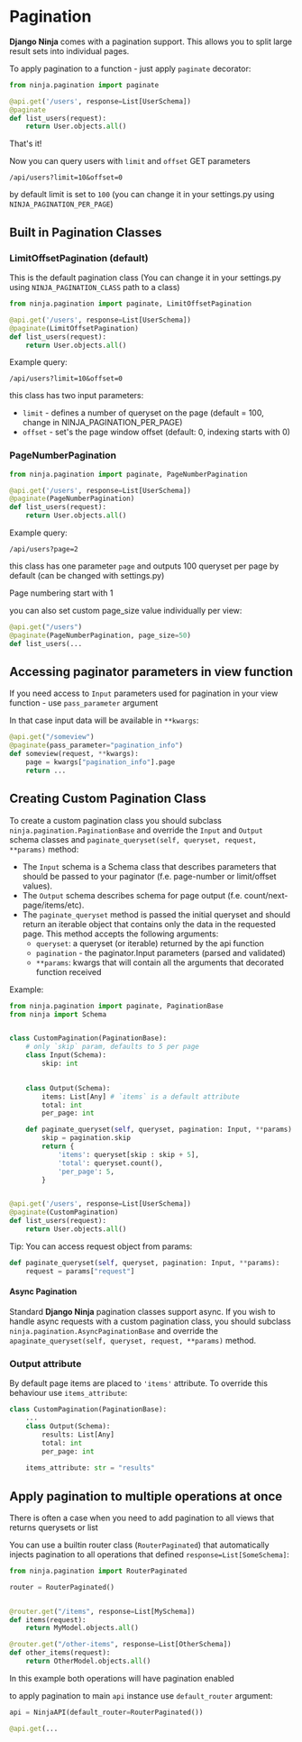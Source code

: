 # Pagination

**Django Ninja** comes with a pagination support. This allows you to split large result sets into individual pages.


To apply pagination to a function - just apply `paginate` decorator:

```python hl_lines="1 4"
from ninja.pagination import paginate

@api.get('/users', response=List[UserSchema])
@paginate
def list_users(request):
    return User.objects.all()
```


That's it!

Now you can query users with `limit` and `offset` GET parameters

```
/api/users?limit=10&offset=0
```

by default limit is set to `100` (you can change it in your settings.py using `NINJA_PAGINATION_PER_PAGE`)


## Built in Pagination Classes

### LimitOffsetPagination (default)

This is the default pagination class (You can change it in your settings.py using `NINJA_PAGINATION_CLASS` path to a class)

```python hl_lines="1 4"
from ninja.pagination import paginate, LimitOffsetPagination

@api.get('/users', response=List[UserSchema])
@paginate(LimitOffsetPagination)
def list_users(request):
    return User.objects.all()
```

Example query:
```
/api/users?limit=10&offset=0
```

this class has two input parameters:

 - `limit` - defines a number of queryset on the page (default = 100, change in NINJA_PAGINATION_PER_PAGE)
 - `offset` - set's the page window offset (default: 0, indexing starts with 0)


### PageNumberPagination
```python hl_lines="1 4"
from ninja.pagination import paginate, PageNumberPagination

@api.get('/users', response=List[UserSchema])
@paginate(PageNumberPagination)
def list_users(request):
    return User.objects.all()
```

Example query:
```
/api/users?page=2
```

this class has one parameter `page` and outputs 100 queryset per page by default  (can be changed with settings.py)

Page numbering start with 1

you can also set custom page_size value individually per view:

```python hl_lines="2"
@api.get("/users")
@paginate(PageNumberPagination, page_size=50)
def list_users(...
```



## Accessing paginator parameters in view function

If you need access to `Input` parameters used for pagination in your view function - use `pass_parameter` argument

In that case input data will be available in `**kwargs`:

```python hl_lines="2 4"
@api.get("/someview")
@paginate(pass_parameter="pagination_info")
def someview(request, **kwargs):
    page = kwargs["pagination_info"].page
    return ...
```


## Creating Custom Pagination Class

To create a custom pagination class you should subclass `ninja.pagination.PaginationBase` and override the `Input` and `Output` schema classes and `paginate_queryset(self, queryset, request, **params)` method:

 - The `Input` schema is a Schema class that describes parameters that should be passed to your paginator (f.e. page-number or limit/offset values).
 - The `Output` schema describes schema for page output (f.e. count/next-page/items/etc).
 - The `paginate_queryset` method is passed the initial queryset and should return an iterable object that contains only the data in the requested page. This method accepts the following arguments:
    - `queryset`: a queryset (or iterable) returned by the api function
    - `pagination` - the paginator.Input parameters (parsed and validated)
    - `**params`: kwargs that will contain all the arguments that decorated function received 


Example:

```python hl_lines="7 11 16 26"
from ninja.pagination import paginate, PaginationBase
from ninja import Schema


class CustomPagination(PaginationBase):
    # only `skip` param, defaults to 5 per page
    class Input(Schema):
        skip: int
        

    class Output(Schema):
        items: List[Any] # `items` is a default attribute
        total: int
        per_page: int

    def paginate_queryset(self, queryset, pagination: Input, **params):
        skip = pagination.skip
        return {
            'items': queryset[skip : skip + 5],
            'total': queryset.count(),
            'per_page': 5,
        }


@api.get('/users', response=List[UserSchema])
@paginate(CustomPagination)
def list_users(request):
    return User.objects.all()
```

Tip: You can access request object from params:

```python
def paginate_queryset(self, queryset, pagination: Input, **params):
    request = params["request"]
```

#### Async Pagination

Standard **Django Ninja** pagination classes support async. If you wish to handle async requests with a custom pagination class, you should subclass `ninja.pagination.AsyncPaginationBase` and override the `apaginate_queryset(self, queryset, request, **params)` method.

### Output attribute

By default page items are placed to `'items'` attribute. To override this behaviour use `items_attribute`:

```python hl_lines="4 8"
class CustomPagination(PaginationBase):
    ...
    class Output(Schema):
        results: List[Any]
        total: int
        per_page: int
    
    items_attribute: str = "results"

```


## Apply pagination to multiple operations at once

There is often a case when you need to add pagination to all views that returns querysets or list

You can use a builtin router class (`RouterPaginated`) that automatically injects pagination to all operations that defined `response=List[SomeSchema]`:

```python hl_lines="1 3 6 10"
from ninja.pagination import RouterPaginated

router = RouterPaginated()


@router.get("/items", response=List[MySchema])
def items(request):
    return MyModel.objects.all()

@router.get("/other-items", response=List[OtherSchema])
def other_items(request):
    return OtherModel.objects.all()

```

In this example both operations will have pagination enabled

to apply pagination to main `api` instance use `default_router` argument:


```python
api = NinjaAPI(default_router=RouterPaginated())

@api.get(...
```
